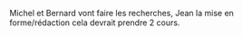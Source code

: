 Michel et Bernard vont faire les recherches, Jean la mise en forme/rédaction cela devrait prendre 2 cours.